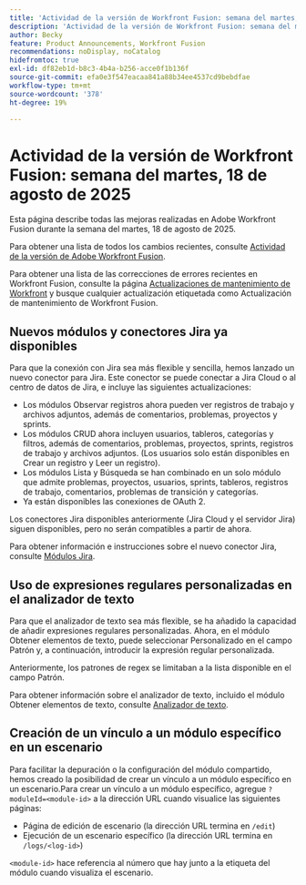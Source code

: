 ```yaml
---
title: 'Actividad de la versión de Workfront Fusion: semana del martes, 18 de agosto de 2025'
description: 'Actividad de la versión de Workfront Fusion: semana del martes, 18 de agosto de 2025'
author: Becky
feature: Product Announcements, Workfront Fusion
recommendations: noDisplay, noCatalog
hidefromtoc: true
exl-id: df82eb1d-b8c3-4b4a-b256-acce0f1b136f
source-git-commit: efa0e3f547eacaa841a88b34ee4537cd9bebdfae
workflow-type: tm+mt
source-wordcount: '378'
ht-degree: 19%

---
```


# Actividad de la versión de Workfront Fusion: semana del martes, 18 de agosto de 2025

Esta página describe todas las mejoras realizadas en Adobe Workfront Fusion durante la semana del martes, 18 de agosto de 2025.

Para obtener una lista de todos los cambios recientes, consulte [Actividad de la versión de Adobe Workfront Fusion](/help/workfront-fusion/fusion-product-releases/fusion-release-activity.md).

Para obtener una lista de las correcciones de errores recientes en Workfront Fusion, consulte la página [Actualizaciones de mantenimiento de Workfront](https://experienceleague.adobe.com/es/docs/workfront-known-issues/releases/current-updates) y busque cualquier actualización etiquetada como Actualización de mantenimiento de Workfront Fusion.

## Nuevos módulos y conectores Jira ya disponibles

Para que la conexión con Jira sea más flexible y sencilla, hemos lanzado un nuevo conector para Jira. Este conector se puede conectar a Jira Cloud o al centro de datos de Jira, e incluye las siguientes actualizaciones:

* Los módulos Observar registros ahora pueden ver registros de trabajo y archivos adjuntos, además de comentarios, problemas, proyectos y sprints.
* Los módulos CRUD ahora incluyen usuarios, tableros, categorías y filtros, además de comentarios, problemas, proyectos, sprints, registros de trabajo y archivos adjuntos. (Los usuarios solo están disponibles en Crear un registro y Leer un registro).
* Los módulos Lista y Búsqueda se han combinado en un solo módulo que admite problemas, proyectos, usuarios, sprints, tableros, registros de trabajo, comentarios, problemas de transición y categorías.
* Ya están disponibles las conexiones de OAuth 2.

Los conectores Jira disponibles anteriormente (Jira Cloud y el servidor Jira) siguen disponibles, pero no serán compatibles a partir de ahora.

Para obtener información e instrucciones sobre el nuevo conector Jira, consulte [Módulos Jira](/help/workfront-fusion/references/apps-and-modules/third-party-connectors/jira-modules-new.md).

## Uso de expresiones regulares personalizadas en el analizador de texto

Para que el analizador de texto sea más flexible, se ha añadido la capacidad de añadir expresiones regulares personalizadas. Ahora, en el módulo Obtener elementos de texto, puede seleccionar Personalizado en el campo Patrón y, a continuación, introducir la expresión regular personalizada.

Anteriormente, los patrones de regex se limitaban a la lista disponible en el campo Patrón.

Para obtener información sobre el analizador de texto, incluido el módulo Obtener elementos de texto, consulte [Analizador de texto](/help/workfront-fusion/references/apps-and-modules/tools-and-transformers/text-parser.md).

## Creación de un vínculo a un módulo específico en un escenario

Para facilitar la depuración o la configuración del módulo compartido, hemos creado la posibilidad de crear un vínculo a un módulo específico en un escenario.Para crear un vínculo a un módulo específico, agregue `?moduleId=<module-id>` a la dirección URL cuando visualice las siguientes páginas:

* Página de edición de escenario (la dirección URL termina en `/edit`)
* Ejecución de un escenario específico (la dirección URL termina en `/logs/<log-id>`)

`<module-id>` hace referencia al número que hay junto a la etiqueta del módulo cuando visualiza el escenario.
